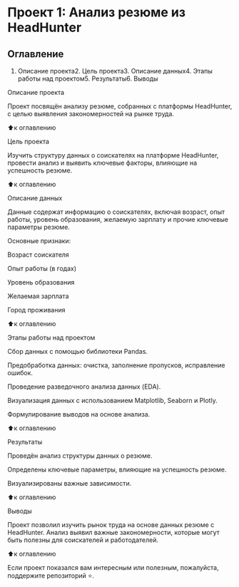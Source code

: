 # Проект 1: Анализ резюме из HeadHunter

## Оглавление

1. Описание проекта2. Цель проекта3. Описание данных4. Этапы работы над проектом5. Результаты6. Выводы

Описание проекта

Проект посвящён анализу резюме, собранных с платформы HeadHunter, с целью выявления закономерностей на рынке труда.

:arrow_up:к оглавлению

Цель проекта

Изучить структуру данных о соискателях на платформе HeadHunter, провести анализ и выявить ключевые факторы, влияющие на успешность резюме.

:arrow_up:к оглавлению

Описание данных

Данные содержат информацию о соискателях, включая возраст, опыт работы, уровень образования, желаемую зарплату и прочие ключевые параметры резюме.

Основные признаки:

Возраст соискателя

Опыт работы (в годах)

Уровень образования

Желаемая зарплата

Город проживания

:arrow_up:к оглавлению

Этапы работы над проектом

Сбор данных с помощью библиотеки Pandas.

Предобработка данных: очистка, заполнение пропусков, исправление ошибок.

Проведение разведочного анализа данных (EDA).

Визуализация данных с использованием Matplotlib, Seaborn и Plotly.

Формулирование выводов на основе анализа.

:arrow_up:к оглавлению

Результаты

Проведён анализ структуры данных о резюме.

Определены ключевые параметры, влияющие на успешность резюме.

Визуализированы важные зависимости.

:arrow_up:к оглавлению

Выводы

Проект позволил изучить рынок труда на основе данных резюме с HeadHunter. Анализ выявил важные закономерности, которые могут быть полезны для соискателей и работодателей.

:arrow_up:к оглавлению

Если проект показался вам интересным или полезным, пожалуйста, поддержите репозиторий ⭐️.
